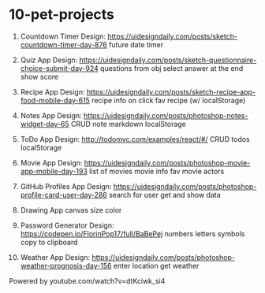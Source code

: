 # 10-pet-projects
1. Countdown Timer
  Design: https://uidesigndaily.com/posts/sketch-countdown-timer-day-876
  future date
  timer
  
2. Quiz App
  Design: https://uidesigndaily.com/posts/sketch-questionnaire-choice-submit-day-924
  questions from obj
  select answer
  at the end show score

3. Recipe App
  Design: https://uidesigndaily.com/posts/sketch-recipe-app-food-mobile-day-615
  recipe info on click
  fav recipe (w/ localStorage)

4. Notes App
  Design: https://uidesigndaily.com/posts/photoshop-notes-widget-day-65
  CRUD note
  markdown
  localStorage

5. ToDo App
  Design: http://todomvc.com/examples/react/#/
  CRUD todos
  localStorage

6. Movie App
  Design: https://uidesigndaily.com/posts/photoshop-movie-app-mobile-day-193
  list of movies
  movie info
  fav movie
  actors

7. GitHub Profiles App
  Design: https://uidesigndaily.com/posts/photoshop-profile-card-user-day-286
  search for user
  get and show data

8. Drawing App
  canvas
  size
  color

9. Password Generator
  Design: https://codepen.io/FlorinPop17/full/BaBePej
  numbers
  letters
  symbols
  copy to clipboard

10. Weather App
  Design: https://uidesigndaily.com/posts/photoshop-weather-prognosis-day-156
  enter location
  get weather
  
Powered by youtube.com/watch?v=dtKciwk_si4
